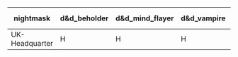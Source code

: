 | nightmask | d&d_beholder | d&d_mind_flayer | d&d_vampire | d&d_red_dragon | d&d_werewolf | d&d_yuan-ti |
| --- | --- | --- | --- | --- | --- | --- |
| UK-Headquarter | H | H | H | H | H | H |
